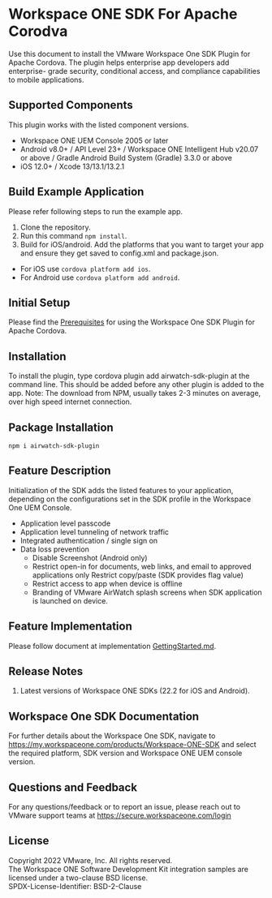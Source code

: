 # Workspace ONE SDK For Apache Corodva

Use this document to install the VMware Workspace One SDK Plugin for Apache Cordova. The plugin helps enterprise app developers add enterprise- grade security, conditional access, and compliance capabilities to mobile applications.

## Supported Components 
This plugin works with the listed component versions.

* Workspace ONE UEM Console 2005 or later
* Android v8.0+ / API Level 23+ / Workspace ONE Intelligent Hub v20.07 or above / Gradle Android Build System (Gradle) 3.3.0 or above
* iOS 12.0+ / Xcode 13/13.1/13.2.1

## Build Example Application
Please refer following steps to run the example app.
1. Clone the repository.
2. Run this command `npm install`.
3. Build for iOS/android. Add the platforms that you want to target your app and ensure they get saved to config.xml and package.json.
  * For iOS use `cordova platform add ios`.
  * For Android use `cordova platform add android`.

## Initial Setup
Please find the [Prerequisites](GettingStarted.md) for using the Workspace One SDK Plugin for Apache Cordova.

## Installation
To install the plugin, type cordova plugin add airwatch-sdk-plugin at the command line. This should be added before any other plugin is added to the app. Note: The download from NPM, usually takes 2-3 minutes on average, over high speed internet connection.

## Package Installation
```
npm i airwatch-sdk-plugin
```

## Feature Description
Initialization of the SDK adds the listed features to your application, depending on the configurations set in the SDK profile in the Workspace One UEM Console.

* Application level passcode
* Application level tunneling of network traffic
* Integrated authentication / single sign on
* Data loss prevention
  * Disable Screenshot (Android only)
  * Restrict open-in for documents, web links, and email to approved applications only Restrict copy/paste (SDK provides flag value)
  * Restrict access to app when device is offline
  * Branding of VMware AirWatch splash screens when SDK application is launched on device.

## Feature Implementation
Please follow document at implementation [GettingStarted.md](GettingStarted.md).

## Release Notes
1. Latest versions of Workspace ONE SDKs (22.2 for iOS and Android).

## Workspace One SDK Documentation
For further details about the Workspace One SDK, navigate to https://my.workspaceone.com/products/Workspace-ONE-SDK and select the required platform, SDK version and Workspace ONE UEM console version.

## Questions and Feedback
For any questions/feedback or to report an issue, please reach out to VMware support teams at https://secure.workspaceone.com/login

## License
Copyright 2022 VMware, Inc. All rights reserved.  
The Workspace ONE Software Development Kit integration samples are licensed
under a two-clause BSD license.  
SPDX-License-Identifier: BSD-2-Clause
